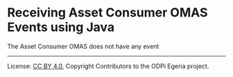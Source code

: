 <!-- SPDX-License-Identifier: CC-BY-4.0 -->
<!-- Copyright Contributors to the ODPi Egeria project. -->

# Receiving Asset Consumer OMAS Events using Java

The Asset Consumer OMAS does not have any event


----
License: [CC BY 4.0](https://creativecommons.org/licenses/by/4.0/),
Copyright Contributors to the ODPi Egeria project.